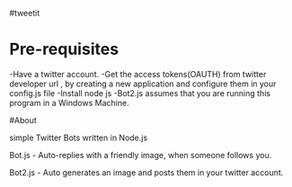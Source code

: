 #tweetit

# Pre-requisites

-Have a twitter account.
-Get the access tokens(OAUTH) from twitter developer url , by creating a new application and configure them in your config.js file
-Install node js
-Bot2.js assumes that you are running this program in a Windows Machine.


#About

simple Twitter Bots written in Node.js

Bot.js - Auto-replies with a friendly image, when someone follows you.

Bot2.js - Auto generates an image and posts them in your twitter account.
